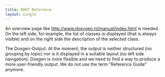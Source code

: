 ```yaml
---
title: ROOT Reference
layout: single
---
```


An overview page like http://www.doxygen.nl/manual/index.html is needed. 
On the left side, for example, the list of classes is displayed (that is 
always visible) and on the right side the description of the selected class.

The Doxgen-Output. At the moment, the output is neither structured (no grouping by topic) nor is it displayed in a suitable layout (no left side navigation). Doxgen is more flexible and we need to find a way to produce a more user-friendly output.
We do not use the term “Reference Guide” anymore.

